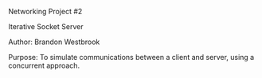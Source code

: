 Networking Project #2

Iterative Socket Server

Author: Brandon Westbrook

Purpose: To simulate communications between a client and server, using a concurrent approach.